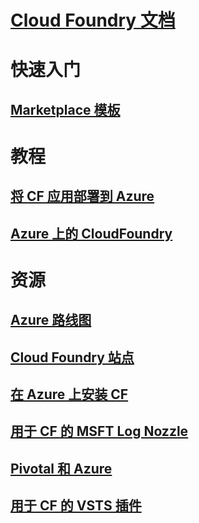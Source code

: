 # [Cloud Foundry 文档](index.md)
# 快速入门
## [Marketplace 模板](https://azuremarketplace.microsoft.com/marketplace/apps/pivotal.pivotal-cloud-foundry)
# 教程
## [将 CF 应用部署到 Azure](/azure/virtual-machines/linux/cloudfoundry-deploy-your-first-app)
## [Azure 上的 CloudFoundry](/azure/virtual-machines/linux/cloudfoundry-get-started)
# 资源
## [Azure 路线图](https://azure.microsoft.com/roadmap/)
## [Cloud Foundry 站点](https://docs.cloudfoundry.org/)
## [在 Azure 上安装 CF](https://docs.pivotal.io/pivotalcf/1-11/customizing/pcf_azure.html)
## [用于 CF 的 MSFT Log Nozzle](https://github.com/Azure/oms-log-analytics-firehose-nozzle)
## [Pivotal 和 Azure](https://pivotal.io/partners/microsoft)
## [用于 CF 的 VSTS 插件](https://github.com/Microsoft/vsts-cloudfoundry)
